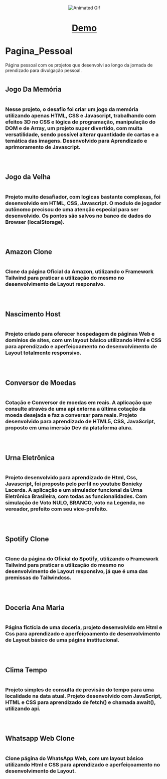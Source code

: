 <p align="center">
  <img src="img/00.gif" alt="Animated Gif">
<p>

<h1 align="center">
 <a href="https://hailton-nascimento.github.io/" target="_blank" rel="noopener noreferrer">Demo</a>
</h1>


# Pagina_Pessoal

Página pessoal com os projetos que desenvolvi ao longo da jornada de prendizado para divulgação pessoal.






<h1 align="center">

## Jogo Da Memória
<img src="img/projetos/JogoDaMemoria/00.gif" alt>
</h1>

<h3>Nesse projeto, o desafio foi criar um jogo da memória utilizando apenas HTML, CSS e Javascript, trabalhando com efeitos 3D no CSS e lógica de programação, manipulação do DOM e de Array, um projeto super divertido, com muita
versatilidade, sendo possível alterar quantidade de cartas e a temática das imagens. Desenvolvido para Aprendizado e aprimoramento de Javascript.
</h3>

<br>

<h1 align="center">

## Jogo da Velha
<img src="img/projetos/JogoDaVelha/00.gif" alt>

</h1>

<h3>Projeto muito desafiador, com logicas bastante complexas, foi desenvolvido em HTML, CSS, Javascript. O modulo de jogador autônomo precisou de uma atenção especial para ser desenvolvido. Os pontos são salvos no banco de dados
do Browser (localStorage).</h3>

<br>


<h1 align="center">

## Amazon Clone
<img src="img/projetos/AmazonTailwind/00.gif" alt>
</h1>

<h3>
Clone da página Oficial da Amazon, utilizando o Framework Tailwind para praticar a utilização do mesmo no desenvolvimento de Layout responsivo.
</h3>


<br>


<h1 align="center">

## Nascimento Host
<img src="img/projetos/NascimentoHost/00.gif" alt>
</h1>

<h3>
Projeto criado para oferecer hospedagem de páginas Web e domínios de sites, com um layout básico utilizando Html e CSS para aprendizado e aperfeiçoamento no desenvolvimento de Layout totalmente responsivo.
</h3>


<br>


<h1 align="center">

## Conversor de Moedas
<img src="img/projetos/ConversorMoeda/00.gif" alt>
</h1>

<h3>Cotação e Conversor de moedas em reais. A aplicação que consulte através de uma api externa a última cotação da moeda desejada e faz a conversar para reais. Projeto desenvolvido para aprendizado de HTML5, CSS, JavaScript, proposto
em uma imersão Dev da plataforma alura.</h3>


<br>


<h1 align="center">

## Urna Eletrônica
<img src="img/projetos/UrnaEletronica/00.gif" alt>
</h1>

<h3>Projeto desenvolvido para aprendizado de Html, Css, Javascript, foi proposto pelo perfil no youtube Bonieky Lacerda. A aplicação e um simulador funcional da Urna Eletrônica Brasileira, com todas as funcionalidades. Com simulação
de Voto NULO, BRANCO, voto na Legenda, no vereador, prefeito com seu vice-prefeito.
</h3>


<br>



<h1 align="center">

## Spotify Clone
<img src="img/projetos/SpotifyTailwind/00.gif" alt>
</h1>

<h3>Clone da página do Oficial do Spotify, utilizando o Framework Tailwind para praticar a utilização do mesmo no desenvolvimento de Layout responsivo, já que é uma das premissas do Tailwindcss.</h3>



<br>


<h1 align="center">

## Doceria Ana Maria
<img src="img/projetos/DoceriaAnaMaria/00.gif" alt>
</h1>

<h3>
    Página fictícia de uma doceria, projeto desenvolvido em Html e Css para aprendizado e aperfeiçoamento de desenvolvimento de Layout básico de uma página institucional.
</h3>


<br>


<h1 align="center">

## Clima Tempo
<img src="img/projetos/PrevisaoTempo/00.gif" alt>
</h1>

<h3>Projeto simples de consulta de previsão do tempo para uma localidade na data atual. Projeto desenvolvido com JavaScript, HTML e CSS para aprendizado de fetch() e chamada await(), utilizando api.</h3>




<br>



                                                    

<h1 align="center">

## Whatsapp Web Clone
<img src="img/projetos/WhatsAppWeb/00.gif" alt>

</h1>
<h3>
Clone página do WhatsApp Web, com um layout básico utilizando Html e CSS para aprendizado e aperfeiçoamento no desenvolvimento de Layout.
</h3>







